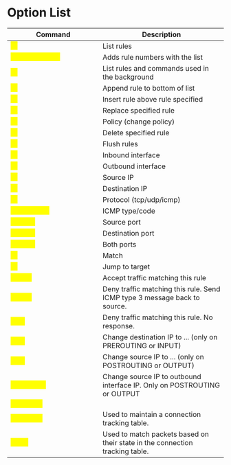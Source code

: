 # Option List

<table data-header-hidden><thead><tr><th width="198">Command</th><th>Description</th></tr></thead><tbody><tr><td><mark style="color:yellow;"><code>-L</code></mark></td><td>List rules</td></tr><tr><td><mark style="color:yellow;"><code>--line-numbers</code></mark></td><td>Adds rule numbers with the list</td></tr><tr><td><mark style="color:yellow;"><code>-S</code></mark></td><td>List rules and commands used in the background</td></tr><tr><td><mark style="color:yellow;"><code>-A</code></mark></td><td>Append rule to bottom of list</td></tr><tr><td><mark style="color:yellow;"><code>-I</code></mark></td><td>Insert rule above rule specified</td></tr><tr><td><mark style="color:yellow;"><code>-R</code></mark></td><td>Replace specified rule</td></tr><tr><td><mark style="color:yellow;"><code>-P</code></mark></td><td>Policy (change policy)</td></tr><tr><td><mark style="color:yellow;"><code>-D</code></mark></td><td>Delete specified rule</td></tr><tr><td><mark style="color:yellow;"><code>-F</code></mark></td><td>Flush rules</td></tr><tr><td><mark style="color:yellow;"><code>-i</code></mark></td><td>Inbound interface</td></tr><tr><td><mark style="color:yellow;"><code>-o</code></mark></td><td>Outbound interface</td></tr><tr><td><mark style="color:yellow;"><code>-s</code></mark></td><td>Source IP</td></tr><tr><td><mark style="color:yellow;"><code>-d</code></mark></td><td>Destination IP</td></tr><tr><td><mark style="color:yellow;"><code>-p</code></mark></td><td>Protocol (tcp/udp/icmp)</td></tr><tr><td><mark style="color:yellow;"><code>--icmp-type</code></mark></td><td>ICMP type/code</td></tr><tr><td><mark style="color:yellow;"><code>--sport</code></mark></td><td>Source port</td></tr><tr><td><mark style="color:yellow;"><code>--dport</code></mark></td><td>Destination port</td></tr><tr><td><mark style="color:yellow;"><code>--ports</code></mark></td><td>Both ports</td></tr><tr><td><mark style="color:yellow;"><code>-m</code></mark></td><td>Match</td></tr><tr><td><mark style="color:yellow;"><code>-j</code></mark></td><td>Jump to target</td></tr><tr><td><mark style="color:yellow;"><code>ACCEPT</code></mark></td><td>Accept traffic matching this rule</td></tr><tr><td><mark style="color:yellow;"><code>REJECT</code></mark></td><td>Deny traffic matching this rule. Send ICMP type 3 message back to source.</td></tr><tr><td><mark style="color:yellow;"><code>DROP</code></mark></td><td>Deny traffic matching this rule. No response.</td></tr><tr><td><mark style="color:yellow;"><code>DNAT</code></mark></td><td>Change destination IP to ... (only on PREROUTING or INPUT)</td></tr><tr><td><mark style="color:yellow;"><code>SNAT</code></mark></td><td>Change source IP to ... (only on POSTROUTING or OUTPUT)</td></tr><tr><td><mark style="color:yellow;"><code>MASQUERADE</code></mark></td><td>Change source IP to outbound interface IP. Only on POSTROUTING or OUTPUT</td></tr><tr><td><mark style="color:yellow;"><code>--ctstate</code></mark></td><td></td></tr><tr><td><mark style="color:yellow;"><code>conntrack</code></mark></td><td>Used to maintain a connection tracking table.</td></tr><tr><td><mark style="color:yellow;"><code>state</code></mark></td><td>Used to match packets based on their state in the connection tracking table.</td></tr></tbody></table>
